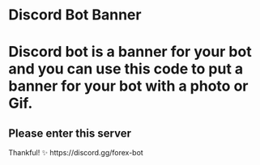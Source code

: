# Discord Bot Banner

<h1>Discord bot is a banner for your bot and you can use this code to put a banner for your bot with a photo or Gif.</h1>
<h2>Please enter this server</h2>
Thankful! ✨
https://discord.gg/forex-bot
